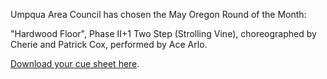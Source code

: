 Umpqua Area Council has chosen the May Oregon Round of the Month:

"Hardwood Floor", Phase II+1 Two Step (Strolling Vine), choreographed by Cherie and Patrick Cox, performed by Ace Arlo.

[Download your cue sheet here](https://www.roundalab.org/CuesheetsDL2/Hardwood%20Floor%2C%20Cox%2C%20C%26P_Two%20Step_2%2B1.pdf).




